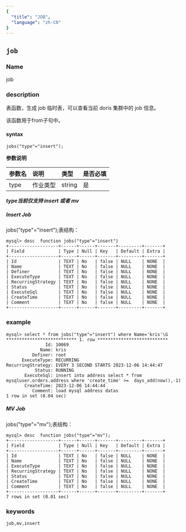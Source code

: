```yaml
---
{
  "title": "JOB",
  "language": "zh-CN"
}
---
```


<!--
Licensed to the Apache Software Foundation (ASF) under one
or more contributor license agreements.  See the NOTICE file
distributed with this work for additional information
regarding copyright ownership.  The ASF licenses this file
to you under the Apache License, Version 2.0 (the
"License"); you may not use this file except in compliance
with the License.  You may obtain a copy of the License at

  http://www.apache.org/licenses/LICENSE-2.0

Unless required by applicable law or agreed to in writing,
software distributed under the License is distributed on an
"AS IS" BASIS, WITHOUT WARRANTIES OR CONDITIONS OF ANY
KIND, either express or implied.  See the License for the
specific language governing permissions and limitations
under the License.
-->

## `job`

### Name

<version since="dev">

job

</version>

### description

表函数，生成 job 临时表，可以查看当前 doris 集群中的 job 信息。

该函数用于from子句中。

#### syntax

`jobs("type"="insert");`

**参数说明**

| 参数名  | 说明   | 类型     | 是否必填 |
|:-----|:-----|:-------|:-----|
| type | 作业类型 | string | 是    |

***type当前仅支持 insert 或者 mv***
##### Insert Job

jobs("type"="insert");表结构：

```
mysql> desc  function jobs("type"="insert")
+-------------------+------+------+-------+---------+-------+
| Field             | Type | Null | Key   | Default | Extra |
+-------------------+------+------+-------+---------+-------+
| Id                | TEXT | No   | false | NULL    | NONE  |
| Name              | TEXT | No   | false | NULL    | NONE  |
| Definer           | TEXT | No   | false | NULL    | NONE  |
| ExecuteType       | TEXT | No   | false | NULL    | NONE  |
| RecurringStrategy | TEXT | No   | false | NULL    | NONE  |
| Status            | TEXT | No   | false | NULL    | NONE  |
| ExecuteSql        | TEXT | No   | false | NULL    | NONE  |
| CreateTime        | TEXT | No   | false | NULL    | NONE  |
| Comment           | TEXT | No   | false | NULL    | NONE  |
+-------------------+------+------+-------+---------+-------+
```

### example

```
mysql> select * from jobs("type"="insert") where Name='kris'\G
*************************** 1. row ***************************
               Id: 10069
             Name: kris
          Definer: root
      ExecuteType: RECURRING
RecurringStrategy: EVERY 3 SECOND STARTS 2023-12-06 14:44:47
           Status: RUNNING
       ExecuteSql: insert into address select * from mysqluser.orders.address where 'create_time' >=  days_add(now(),-1)
       CreateTime: 2023-12-06 14:44:44
          Comment: load mysql address datas
1 row in set (0.04 sec)
```

##### MV Job

jobs("type"="mv");表结构：

```
mysql> desc  function jobs("type"="mv");
+-------------------+------+------+-------+---------+-------+
| Field             | Type | Null | Key   | Default | Extra |
+-------------------+------+------+-------+---------+-------+
| Id                | TEXT | No   | false | NULL    | NONE  |
| Name              | TEXT | No   | false | NULL    | NONE  |
| ExecuteType       | TEXT | No   | false | NULL    | NONE  |
| RecurringStrategy | TEXT | No   | false | NULL    | NONE  |
| Status            | TEXT | No   | false | NULL    | NONE  |
| CreateTime        | TEXT | No   | false | NULL    | NONE  |
| Comment           | TEXT | No   | false | NULL    | NONE  |
+-------------------+------+------+-------+---------+-------+
7 rows in set (0.01 sec)
```

### keywords

    job,mv,insert